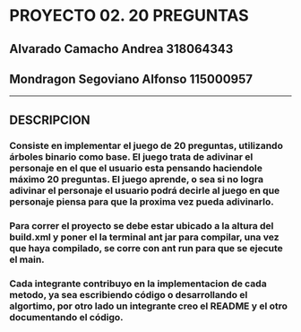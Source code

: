 # PROYECTO 02. 20 PREGUNTAS
## Alvarado Camacho Andrea			318064343
## Mondragon Segoviano Alfonso		115000957

- - - -

## DESCRIPCION
### Consiste en implementar el juego de 20 preguntas, utilizando árboles binario como base. El juego trata de adivinar el personaje en el que el usuario esta pensando haciendole máximo 20 preguntas. El juego aprende, o sea si no logra adivinar el personaje el usuario podrá decirle al juego en que personaje piensa para que la proxima vez pueda adivinarlo.
### Para correr el proyecto se debe estar ubicado a la altura del build.xml y poner el la terminal ant jar para compilar, una vez que haya compilado, se corre con ant run para que se ejecute el main.
### Cada integrante contribuyo en la implementacion de cada metodo, ya sea escribiendo código o desarrollando el algortimo, por otro lado un integrante creo el README y el otro documentando el código.